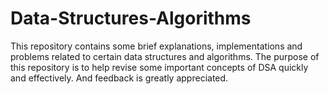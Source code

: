 # Data-Structures-Algorithms
This repository contains some brief explanations, implementations and problems related to certain data structures and algorithms. The purpose of this repository is to help revise some important concepts of DSA quickly and effectively. And feedback is greatly appreciated.
